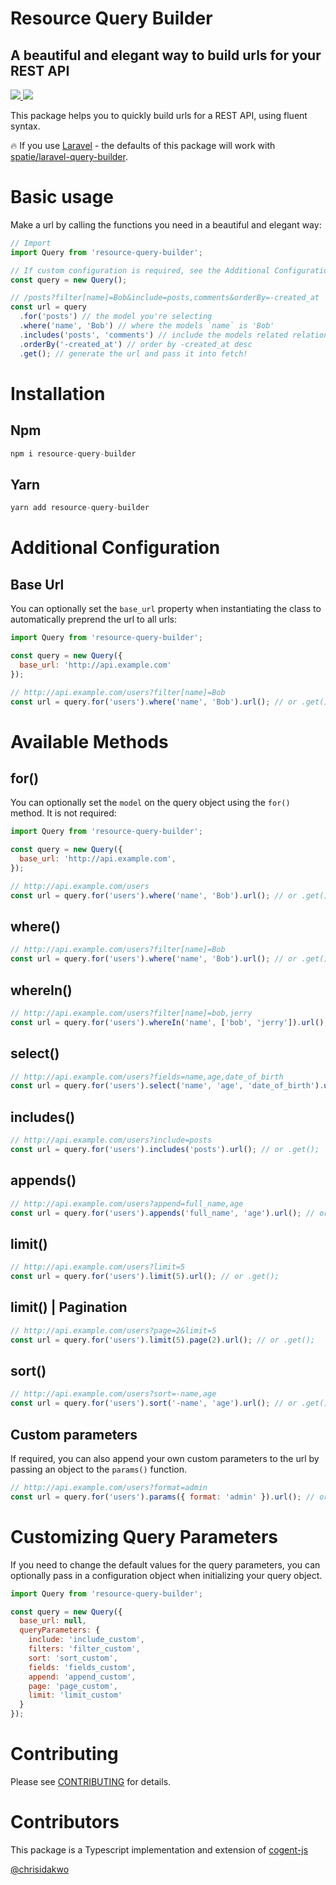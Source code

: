 # Resource Query Builder

## A beautiful and elegant way to build urls for your REST API

<a href="https://www.npmjs.com/package/laravel-query-builder">
  <img src="https://img.shields.io/npm/v/laravel-query-builder.svg" />
</a> 
<a href="https://travis-ci.org/chrisidakwo/resource-query-builder">
  <img src="https://travis-ci.org/chrisidakwo/resource-query-builder.svg?branch=master" />
</a>

This package helps you to quickly build urls for a REST API, using fluent syntax.

🔥 If you use [Laravel](https://github.com/laravel/laravel) - the defaults of this package will work with [spatie/laravel-query-builder](https://github.com/spatie/laravel-query-builder).

# Basic usage

Make a url by calling the functions you need in a beautiful and elegant way:

```js
// Import
import Query from 'resource-query-builder';

// If custom configuration is required, see the Additional Configuration section
const query = new Query();

// /posts?filter[name]=Bob&include=posts,comments&orderBy=-created_at
const url = query
  .for('posts') // the model you're selecting
  .where('name', 'Bob') // where the models `name` is 'Bob'
  .includes('posts', 'comments') // include the models related relationships: posts and comments
  .orderBy('-created_at') // order by -created_at desc
  .get(); // generate the url and pass it into fetch!
```

# Installation

## Npm

```js
npm i resource-query-builder
```

## Yarn

```js
yarn add resource-query-builder
```

# Additional Configuration

## Base Url

You can optionally set the `base_url` property when instantiating the class to automatically preprend the url to all urls:

```js
import Query from 'resource-query-builder';

const query = new Query({
  base_url: 'http://api.example.com'
});

// http://api.example.com/users?filter[name]=Bob
const url = query.for('users').where('name', 'Bob').url(); // or .get();
```

# Available Methods

## for()

You can optionally set the `model` on the query object using the `for()` method. It is not required:

```js
import Query from 'resource-query-builder';

const query = new Query({
  base_url: 'http://api.example.com',
});

// http://api.example.com/users
const url = query.for('users').where('name', 'Bob').url(); // or .get();
```

## where()

```js
// http://api.example.com/users?filter[name]=Bob
const url = query.for('users').where('name', 'Bob').url(); // or .get();
```

## whereIn()

```js
// http://api.example.com/users?filter[name]=bob,jerry
const url = query.for('users').whereIn('name', ['bob', 'jerry']).url(); // or .get();
```

## select()

```js
// http://api.example.com/users?fields=name,age,date_of_birth
const url = query.for('users').select('name', 'age', 'date_of_birth').url(); // or .get();
```

## includes()

```js
// http://api.example.com/users?include=posts
const url = query.for('users').includes('posts').url(); // or .get();
```

## appends()

```js
// http://api.example.com/users?append=full_name,age
const url = query.for('users').appends('full_name', 'age').url(); // or .get();
```

## limit()

```js
// http://api.example.com/users?limit=5
const url = query.for('users').limit(5).url(); // or .get();
```

## limit() | Pagination

```js
// http://api.example.com/users?page=2&limit=5
const url = query.for('users').limit(5).page(2).url(); // or .get();
```

## sort()

```js
// http://api.example.com/users?sort=-name,age
const url = query.for('users').sort('-name', 'age').url(); // or .get();
```

## Custom parameters

If required, you can also append your own custom parameters to the url by passing an object to the `params()` function.

```js
// http://api.example.com/users?format=admin
const url = query.for('users').params({ format: 'admin' }).url(); // or .get();
```

# Customizing Query Parameters

If you need to change the default values for the query parameters, you can optionally pass in a configuration object when initializing your query object.

```js
import Query from 'resource-query-builder';

const query = new Query({
  base_url: null,
  queryParameters: {
    include: 'include_custom',
    filters: 'filter_custom',
    sort: 'sort_custom',
    fields: 'fields_custom',
    append: 'append_custom',
    page: 'page_custom',
    limit: 'limit_custom'
  }
});
```

# Contributing

Please see [CONTRIBUTING](CONTRIBUTING.md) for details.

# Contributors

This package is a Typescript implementation and extension of [cogent-js](https://github.com/joelwmale/cogent-js)

[@chrisidakwo](https://twitter.com/chrisidakwo)
